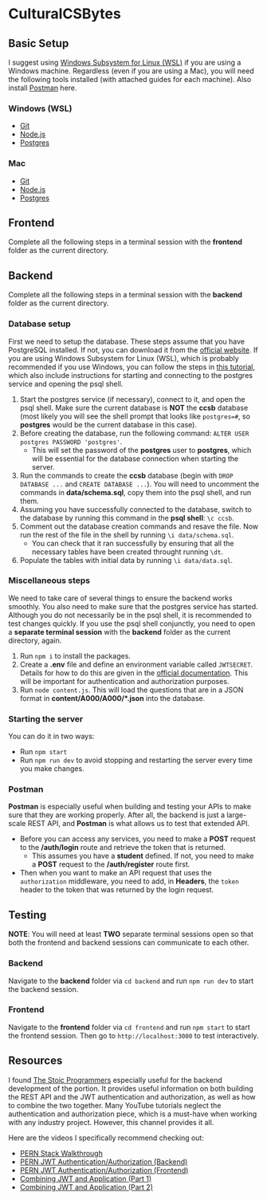 # CulturalCSBytes

## Basic Setup
I suggest using [Windows Subsystem for Linux (WSL)](https://learn.microsoft.com/en-us/windows/wsl/install) if you are using a Windows machine. Regardless (even if you are using a Mac), you will need the following tools installed (with attached guides for each machine). Also install [Postman](https://www.postman.com/) here.

### Windows (WSL)
- [Git](https://learn.microsoft.com/en-us/windows/wsl/tutorials/wsl-git)
- [Node.js](https://learn.microsoft.com/en-us/windows/dev-environment/javascript/nodejs-on-wsl)
- [Postgres](https://learn.microsoft.com/en-us/windows/wsl/tutorials/wsl-database)

### Mac
- [Git](https://git-scm.com/book/en/v2/Getting-Started-Installing-Git)
- [Node.js](https://nodejs.org/en/download/)
- [Postgres](https://www.sqlshack.com/setting-up-a-postgresql-database-on-mac/)

## Frontend
Complete all the following steps in a terminal session with the **frontend** folder as the current directory.

## Backend
Complete all the following steps in a terminal session with the **backend** folder as the current directory.

### Database setup
First we need to setup the database. These steps assume that you have PostgreSQL installed. If not, you can download it from the [official website](https://www.postgresql.org/download/). If you are using Windows Subsystem for Linux (WSL), which is probably recommended if you use Windows, you can follow the steps in [this tutorial](https://learn.microsoft.com/en-us/windows/wsl/tutorials/wsl-database), which also include instructions for starting and connecting to the postgres service and opening the psql shell.
1. Start the postgres service (if necessary), connect to it, and open the psql shell. Make sure the current database is **NOT** the **ccsb** database (most likely you will see the shell prompt that looks like `postgres=#`, so **postgres** would be the current database in this case).
2. Before creating the database, run the following command: `ALTER USER postgres PASSWORD 'postgres'`.
    - This will set the password of the **postgres** user to **postgres**, which will be essential for the database connection when starting the server.
2. Run the commands to create the **ccsb** database (begin with `DROP DATABASE ...` and `CREATE DATABASE ...`). You will need to uncomment the commands in **data/schema.sql**, copy them into the psql shell, and run them.
3. Assuming you have successfully connected to the database, switch to the database by running this command in the **psql shell**: `\c ccsb`.
4. Comment out the database creation commands and resave the file. Now run the rest of the file in the shell by running `\i data/schema.sql`.
    - You can check that it ran successfully by ensuring that all the necessary tables have been created throught running `\dt`.
5. Populate the tables with initial data by running `\i data/data.sql`.

### Miscellaneous steps
We need to take care of several things to ensure the backend works smoothly. You also need to make sure that the postgres service has started. Although you do not necessarily be in the psql shell, it is recommended to test changes quickly. If you use the psql shell conjunctly, you need to open a **separate terminal session** with the **backend** folder as the current directory, again.
1. Run `npm i` to install the packages.
2. Create a **.env** file and define an environment variable called `JWTSECRET`. Details for how to do this are given in the [official documentation](https://www.npmjs.com/package/dotenv). This will be important for authentication and authorization purposes.
3. Run `node content.js`. This will load the questions that are in a JSON format in **content/A000/A000/*.json** into the database.

### Starting the server
You can do it in two ways:
- Run `npm start`
- Run `npm run dev` to avoid stopping and restarting the server every time you make changes.

### Postman
**Postman** is especially useful when building and testing your APIs to make sure that they are working properly. After all, the backend is just a large-scale REST API, and **Postman** is what allows us to test that extended API.
- Before you can access any services, you need to make a **POST** request to the **/auth/login** route and retrieve the token that is returned.
    - This assumes you have a **student** defined. If not, you need to make a **POST** request to the **/auth/register** route first.
- Then when you want to make an API request that uses the `authorization` middleware, you need to add, in **Headers**, the `token` header to the token that was returned by the login request.

## Testing

**NOTE**: You will need at least **TWO** separate terminal sessions open so that both the frontend and backend sessions can communicate to each other.

### Backend
Navigate to the **backend** folder via `cd backend` and run `npm run dev` to start the backend session.

### Frontend
Navigate to the **frontend** folder via `cd frontend` and run `npm start` to start the frontend session. Then go to `http://localhost:3000` to test interactively.

## Resources
I found [The Stoic Programmers](https://www.youtube.com/@TheStoicProgrammers) especially useful for the backend development of the portion. It provides useful information on both building the REST API and the JWT authentication and authorization, as well as how to combine the two together. Many YouTube tutorials neglect the authentication and authorization piece, which is a must-have when working with any industry project. However, this channel provides it all.

Here are the videos I specifically recommend checking out:
- [PERN Stack Walkthrough](https://www.youtube.com/watch?v=ldYcgPKEZC8)
- [PERN JWT Authentication/Authorization (Backend)](https://www.youtube.com/watch?v=7UQBMb8ZpuE)
- [PERN JWT Authentication/Authorization (Frontend)](https://www.youtube.com/watch?v=cjqfF5hyZFg)
- [Combining JWT and Application (Part 1)](https://www.youtube.com/watch?v=l3njf_tU8us)
- [Combining JWT and Application (Part 2)](https://www.youtube.com/watch?v=25kouonvUbg)


